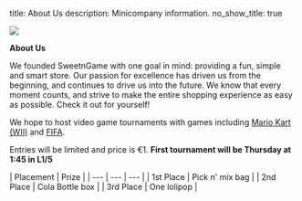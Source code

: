 title: About Us
description: Minicompany information.
no_show_title: true

 ![](https://fontmeme.com/permalink/211008/951b28e1d4901ab1e0d36d393ea5738f.png)

**About Us**

We founded SweetnGame with one goal in mind: providing a fun, simple and smart store. Our passion for excellence has driven us from the beginning, and continues to drive us into the future. We know that every moment counts, and strive to make the entire shopping experience as easy as possible. Check it out for yourself!

We hope to host video game tournaments with games including [Mario Kart (WII)](https://en.wikipedia.org/wiki/Mario_Kart_Wii) and [FIFA](https://www.ea.com/games/fifa).

Entries will be limited and price is €1.
**First tournament will be Thursday at 1:45 in L1/5**

| Placement | Prize |
| --- | --- | --- |
| 1st Place | Pick n' mix bag |
| 2nd Place | Cola Bottle box |
| 3rd Place | One lolipop |
